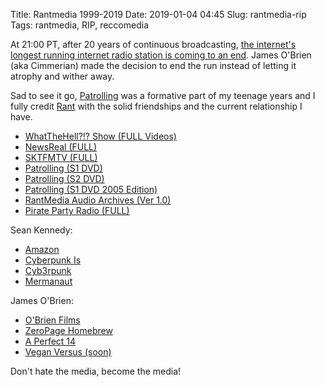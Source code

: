 Title: Rantmedia 1999-2019
Date: 2019-01-04 04:45
Slug: rantmedia-rip
Tags: rantmedia, RIP, reccomedia

At 21:00 PT, after 20 years of continuous broadcasting, [the internet's longest running internet radio station is coming to an end](https://www.reddit.com/r/RantMedia/comments/ac97lq/rantradio_january_3_1999_january_3_2019/). James O'Brien (aka Cimmerian) made the decision to end the run instead of letting it atrophy and wither away.

Sad to see it go, [Patrolling](http://rantmedia.ca/patrolling/) was a formative part of my teenage years and I fully credit [Rant](https://rantmedia.ca) with the solid friendships and the current relationship I have.

* [WhatTheHell?!? Show (FULL Videos)](https://www.youtube.com/watch?v=lZ-w4x5Ex20&list=PLJIm0bkfzU_dsnqtI2Mw7CCkg4a1U_GQX)
* [NewsReal (FULL)](https://archive.org/details/rantmedia-newsreal-128kbps)
* [SKTFMTV (FULL)](https://archive.org/details/sktfmtv)
* [Patrolling (S1 DVD)](https://archive.org/details/patrollings1iso)
* [Patrolling (S2 DVD)](https://archive.org/details/patrollings2iso)
* [Patrolling (S1 DVD 2005 Edition)](https://archive.org/details/patrollingdvd2005/)
* [RantMedia Audio Archives (Ver 1.0)](https://archive.org/details/RantMediaAudioArchivesVer1.0)
* [Pirate Party Radio (FULL)](https://archive.org/details/pirate_party_radio/)

Sean Kennedy:

* [Amazon](https://www.amazon.com/Sean-Kennedy/e/B018KXKCEM/)
* [Cyberpunk Is](https://www.facebook.com/zerodayrevolution/)
* [Cyb3rpunk](https://www.minds.com/cyb3rpunk)
* [Mermanaut](https://www.facebook.com/Mermanaut/)

James O'Brien:

* [O'Brien Films](http://obrienfilms.com/)
* [ZeroPage Homebrew](https://www.youtube.com/zeropagehomebrew)
* [A Perfect 14](http://www.aperfect14.com/)
* [Vegan Versus (soon)](https://veganvs.com/)

Don't hate the media, become the media!
